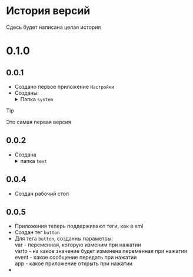 # История версий 
Сдесь будет написана целая история 

# 0.1.0
## 0.0.1
 - Создано первое приложение `Настройки`
 - Созданы: <details><summary>Папка `system` </summary>`system`,`button.1`</details>
 
>[!TIP]
>Это самая первая версия 

## 0.0.2
- Создана <details><summary>папка `text`</summary>
`text1`,`text2`,`text3`,`text4`,`text5`,`text6`,`text7`,`text8`,`text9` и `text10`</details>

## 0.0.4
- Создан рабочий стол

## 0.0.5
- Приложения теперь поддерживают теги, как в xml
- Создан тег `button`
- Для тега `button`, созданны параметры:<br>
var - переменная, которую изменим при нажатии<br>
varto - на какое значение будет изменена переменная при нажатии<br>
event - какое сообщение передать при нажатии<br>
app - какое приложение открыть при нажатии<br>
- 
